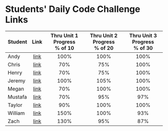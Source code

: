 # Students' Daily Code Challenge Links

| Student | Link | Thru Unit 1 Progress<br>% of 10 | Thru Unit 2 Progress<br>% of 20 | Thru Unit 3 Progress<br>% of 30|
|---|:---:|:---:|:---:|:---:|
| Andy | [link](https://git.generalassemb.ly/sunsetdee/daily-js-code-challenges) | 100% | 100% | 100% |
| Chris | [link](https://git.generalassemb.ly/countchrisdo/daily-js-code-challenges) | 70% | 75% | 100% |
| Henry | [link](https://git.generalassemb.ly/henryg/daily-js-code-challenges) | 70% | 75% | 100% |
| Jeremy | [link](https://git.generalassemb.ly/jhotz21/daily-js-code-challenges) | 100% | 105% | 100% |
| Megan | [link](https://git.generalassemb.ly/ladylioness/daily-js-code-challenges) | 70% | 100% | 100% |
| Mustafa | [link](https://git.generalassemb.ly/aldosarimustafa/daily-js-code-challenges) | 70% | 95% | 97% |
| Taylor | [link](https://git.generalassemb.ly/taylorc/daily-js-code-challenges) | 90% | 100% | 100% |
| William | [link](https://git.generalassemb.ly/wsii/daily-js-code-challenges) | 150% | 100% | 93% |
| Zach | [link](https://git.generalassemb.ly/zoand/daily-js-code-challenges) | 130% | 95% | 87% |

